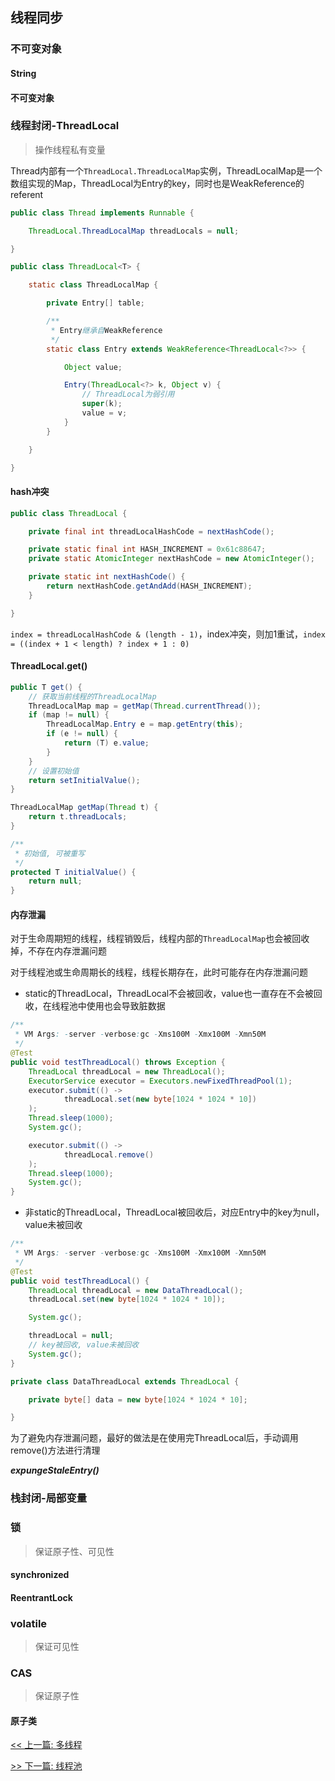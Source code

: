 ## 线程同步

### 不可变对象

#### String

#### 不可变对象

### 线程封闭-ThreadLocal

> 操作线程私有变量

Thread内部有一个`ThreadLocal.ThreadLocalMap`实例，ThreadLocalMap是一个数组实现的Map，ThreadLocal为Entry的key，同时也是WeakReference的referent

```java
public class Thread implements Runnable {

    ThreadLocal.ThreadLocalMap threadLocals = null;

}

public class ThreadLocal<T> {

    static class ThreadLocalMap {

        private Entry[] table;

        /**
         * Entry继承自WeakReference
         */
        static class Entry extends WeakReference<ThreadLocal<?>> {

            Object value;

            Entry(ThreadLocal<?> k, Object v) {
                // ThreadLocal为弱引用
                super(k);
                value = v;
            }
        }

    }

}
```

#### hash冲突

```java
public class ThreadLocal {

    private final int threadLocalHashCode = nextHashCode();

    private static final int HASH_INCREMENT = 0x61c88647;
    private static AtomicInteger nextHashCode = new AtomicInteger();

    private static int nextHashCode() {
        return nextHashCode.getAndAdd(HASH_INCREMENT);
    }

}
```

`index = threadLocalHashCode & (length - 1)`，index冲突，则加1重试，`index = ((index + 1 < length) ? index + 1 : 0)`

#### ThreadLocal.get()

```java
public T get() {
    // 获取当前线程的ThreadLocalMap
    ThreadLocalMap map = getMap(Thread.currentThread());
    if (map != null) {
        ThreadLocalMap.Entry e = map.getEntry(this);
        if (e != null) {
            return (T) e.value;
        }
    }
    // 设置初始值
    return setInitialValue();
}

ThreadLocalMap getMap(Thread t) {
    return t.threadLocals;
}

/**
 * 初始值, 可被重写
 */
protected T initialValue() {
    return null;
}
```

#### 内存泄漏

对于生命周期短的线程，线程销毁后，线程内部的`ThreadLocalMap`也会被回收掉，不存在内存泄漏问题

对于线程池或生命周期长的线程，线程长期存在，此时可能存在内存泄漏问题

* static的ThreadLocal，ThreadLocal不会被回收，value也一直存在不会被回收，在线程池中使用也会导致脏数据

```java
/**
 * VM Args: -server -verbose:gc -Xms100M -Xmx100M -Xmn50M
 */
@Test
public void testThreadLocal() throws Exception {
    ThreadLocal threadLocal = new ThreadLocal();
    ExecutorService executor = Executors.newFixedThreadPool(1);
    executor.submit(() ->
            threadLocal.set(new byte[1024 * 1024 * 10])
    );
    Thread.sleep(1000);
    System.gc();

    executor.submit(() ->
            threadLocal.remove()
    );
    Thread.sleep(1000);
    System.gc();
}
```

* 非static的ThreadLocal，ThreadLocal被回收后，对应Entry中的key为null，value未被回收

```java
/**
 * VM Args: -server -verbose:gc -Xms100M -Xmx100M -Xmn50M
 */
@Test
public void testThreadLocal() {
    ThreadLocal threadLocal = new DataThreadLocal();
    threadLocal.set(new byte[1024 * 1024 * 10]);

    System.gc();

    threadLocal = null;
    // key被回收, value未被回收
    System.gc();
}

private class DataThreadLocal extends ThreadLocal {

    private byte[] data = new byte[1024 * 1024 * 10];

}
```

为了避免内存泄漏问题，最好的做法是在使用完ThreadLocal后，手动调用remove()方法进行清理

***expungeStaleEntry()***

### 栈封闭-局部变量

### 锁

> 保证原子性、可见性

#### synchronized

#### ReentrantLock

### volatile

> 保证可见性

### CAS

> 保证原子性

#### 原子类


[<< 上一篇: 多线程](4-多线程与并发/多线程.md)

[>> 下一篇: 线程池](4-多线程与并发/线程池.md)
